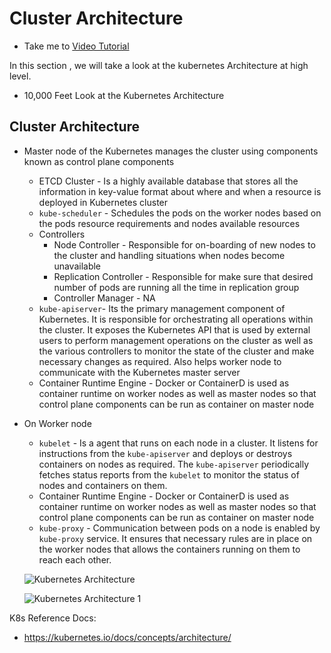 # Cluster Architecture

  - Take me to [Video Tutorial](https://kodekloud.com/topic/cluster-architecture/)

In this section , we will take a look at the kubernetes Architecture at high level.
- 10,000 Feet Look at the Kubernetes Architecture

## Cluster Architecture

- Master node of the Kubernetes manages the cluster using components known as control plane components
    - ETCD Cluster - Is a highly available database that stores all the information in key-value format about where and when a resource is deployed in Kubernetes cluster
    - `kube-scheduler` - Schedules the pods on the worker nodes based on the pods resource requirements and nodes available resources
    - Controllers
        - Node Controller - Responsible for on-boarding of new nodes to the cluster and handling situations when nodes become unavailable
        - Replication Controller - Responsible for make sure that desired number of pods are running all the time in replication group
        - Controller Manager - NA
    - `kube-apiserver`- Its the primary management component of Kubernetes. It is responsible for orchestrating all operations within the cluster. It exposes the Kubernetes API that is used by external users to perform management operations on the cluster as well as the various controllers to monitor the state of the cluster and make necessary changes as required. Also helps worker node to communicate with the Kubernetes master server
    - Container Runtime Engine - Docker or ContainerD is used as container runtime on worker nodes as well as master nodes so that control plane components can be run as container on master node
- On Worker node
    - `kubelet` - Is a agent that runs on each node in a cluster. It listens for instructions from the `kube-apiserver` and deploys or destroys containers on nodes as required. The `kube-apiserver` periodically fetches status reports from the `kubelet` to monitor the status of nodes and containers on them.
    - Container Runtime Engine - Docker or ContainerD is used as container runtime on worker nodes as well as master nodes so that control plane components can be run as container on master node
    - `kube-proxy` - Communication between pods on a node is enabled by `kube-proxy` service. It ensures that necessary rules are in place on the worker nodes that allows the containers running on them to reach each other.

  ![Kubernetes Architecture](../../images/k8s-arch.PNG)
  
  ![Kubernetes Architecture 1](../../images/k8s-arch1.PNG)

K8s Reference Docs:
- https://kubernetes.io/docs/concepts/architecture/
